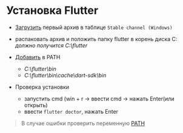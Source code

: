 # Установка Flutter

- [Загрузить](https://flutter.dev/docs/development/tools/sdk/releases) первый архив в таблице `Stable channel (Windows)`

- распаковать архив и положить папку flutter в корень диска C:\
  *должно получится C:\flutter*

- [Добавить](./3_path.md) в PATH
  - *С:\flutter\bin*
  - *С:\flutter\bin\cache\dart-sdk\bin*

- Проверка установки
  - запустить cmd (win + r -> ввести cmd -> нажать Enter(или открыть)
  - ввести `flutter doctor`,
    нажать Enter

>В случае ошибки проверить переменную [PATH](./3_path.md)

